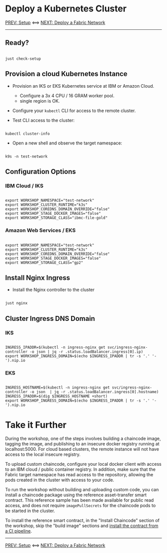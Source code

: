 # Deploy a Kubernetes Cluster 

[PREV: Setup](00-setup.md) <==> [NEXT: Deploy a Fabric Network](20-fabric.md)

---

## Ready?

```shell

just check-setup

```

## Provision a cloud Kubernetes Instance

- Provision an IKS or EKS Kubernetes service at IBM or Amazon Cloud. 

   - Configure a 3x 4 CPU / 16 GRAM worker pool. 
   - single region is OK. 


- Configure your `kubectl` CLI for access to the remote cluster.

- Test CLI access to the cluster:
```shell

kubectl cluster-info

```

- Open a new shell and observe the target namespace: 
```shell

k9s -n test-network

```


## Configuration Options

### IBM Cloud / IKS 
```shell

export WORKSHOP_NAMESPACE="test-network"
export WORKSHOP_CLUSTER_RUNTIME="k3s"
export WORKSHOP_COREDNS_DOMAIN_OVERRIDE="false"
export WORKSHOP_STAGE_DOCKER_IMAGES="false"
export WORKSHOP_STORAGE_CLASS="ibmc-file-gold"

```


### Amazon Web Services / EKS 
```shell

export WORKSHOP_NAMESPACE="test-network"
export WORKSHOP_CLUSTER_RUNTIME="k3s"
export WORKSHOP_COREDNS_DOMAIN_OVERRIDE="false"
export WORKSHOP_STAGE_DOCKER_IMAGES="false"
export WORKSHOP_STORAGE_CLASS="gp2"

```

## Install Nginx Ingress 

- Install the Nginx controller to the cluster
```shell

just nginx

```


## Cluster Ingress DNS Domain

### IKS 
```shell

INGRESS_IPADDR=$(kubectl -n ingress-nginx get svc/ingress-nginx-controller -o json | jq -r .status.loadBalancer.ingress[0].ip)
export WORKSHOP_INGRESS_DOMAIN=$(echo $INGRESS_IPADDR | tr -s '.' '-').nip.io

```

### EKS 
```shell

INGRESS_HOSTNAME=$(kubectl -n ingress-nginx get svc/ingress-nginx-controller -o json  | jq -r .status.loadBalancer.ingress[0].hostname)
INGRESS_IPADDR=$(dig $INGRESS_HOSTNAME +short)
export WORKSHOP_INGRESS_DOMAIN=$(echo $INGRESS_IPADDR | tr -s '.' '-').nip.io

```




# Take it Further

During the workshop, one of the steps involves building a chaincode image, tagging the 
image, and publishing to an insecure docker registry running at localhost:5000.  For cloud
based clusters, the remote instance will not have access to the local insecure registry.

To upload custom chaincode, configure your local docker client with access to an IBM 
cloud / public container registry.  In addition, make sure that the Fabric target namespace
has read access to the repository, allowing the pods created in the cluster with access to 
your code.

To run the workshop without building and uploading custom code, you can install a chaincode
package using the reference asset-transfer smart contract.  This reference sample has been
made available for public read access, and does not require `imagePullSecrets` for the
chaincode pods to be started in the cluster.

To install the reference smart contract, in the "Install Chaincode" section of the workshop,
skip the "build image" sections and [install the contract from a CI pipeline](https://github.com/jkneubuh/full-stack-asset-transfer-guide/blob/feature/iks-notes/docs/CloudReady/30-chaincode.md#install-chaincode-from-a-ci-pipeline).


---
[PREV: Setup](00-setup.md) <==> [NEXT: Deploy a Fabric Network](20-fabric.md)
